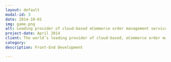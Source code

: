 ```yaml
---
layout: default
modal-id: 3
date: 2014-10-01
img: game.png
alt: Leading provider of cloud-based eCommerce order management services
project-date: April 2014
client: The world’s leading provider of cloud-based, eCommerce order management solutions.
category: 
description: Front-End Development

---
```


